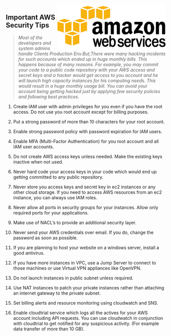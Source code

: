<img src="icon/safety.png" align="right" />





## Important AWS Security Tips



> *Most of the developers and system admins handle Clients Production Env.But,There were many hacking incidents for such accounts which ended up in huge monthly bills. This happens because of many reasons. For example, you may commit your code to a public code repository with your AWS access and secret keys and a hacker would get access to you account and he will launch high capacity instances for his computing needs. This would result in a huge monthly usage bill. You can avoid your account being getting hacked just by applying few security policies and following best practices.*

1. Create IAM user with admin privileges for you even if you have the root access. Do not use you root account except for billing purposes.

2. Put a strong password of more than 10 characters for your root account.

2. Enable strong password policy with password expiration for IAM users.

3. Enable MFA (Multi-Factor Authentication) for you root account and all IAM user accounts.

4. Do not create AWS access keys unless needed. Make the existing keys inactive when not used.

5. Never hard code your access keys in your code which would end up getting committed to any public repository.

6. Never store you access keys and secret key in ec2 instances or any other cloud storage. If you need to access AWS resources from an ec2 instance, you can always use IAM roles.

7. Never allow all ports in security groups for your instances. Allow only required ports for your applications.

8. Make use of NACL’s to provide an additional security layer.

9. Never send your AWS credentials over email. If you do, change the password as soon as possible.

10. If you are planning to host your website on a windows server, install a good antivirus.

11. If you have more instances in VPC, use a Jump Server to connect to those machines or use Virtual VPN appliances like OpenVPN.

12. Do not launch instances in public subnet unless required.

13. Use NAT instances to patch your private instances rather than attaching an internet gateway to the private subnet.

15. Set billing alerts and resource monitoring using cloudwatch and SNS.

16. Enable cloudtrial service  which logs all the actives for your AWS account including API requests. You can use cloudwatch in conjunction with cloudtrial to get notified for any suspicious activity. (For example data transfer of more than 10 GB).
